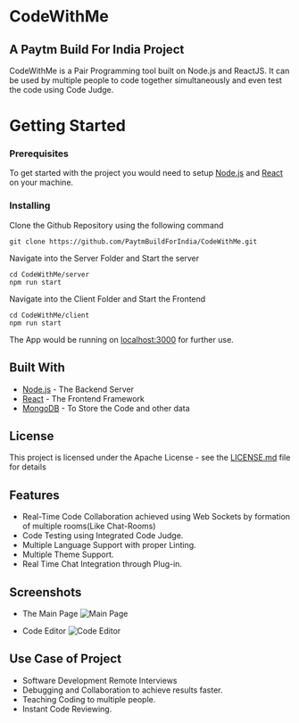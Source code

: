 # CodeWithMe

## A Paytm Build For India Project

CodeWithMe is a Pair Programming tool built on Node.js and ReactJS.
It can be used by multiple people to code together simultaneously and even test the code using Code Judge.

# Getting Started


### Prerequisites

To get started with the project you would need to setup [Node.js](https://nodejs.org/en/download/) and [React](https://reactjs.org/docs/getting-started.html) on your machine.


### Installing


Clone the Github Repository using the following command
```
git clone https://github.com/PaytmBuildForIndia/CodeWithMe.git
```

Navigate into the Server Folder and Start the server
```
cd CodeWithMe/server
npm run start
```

Navigate into the Client Folder and Start the Frontend 
```
cd CodeWithMe/client
npm run start
```

The App would be running on [localhost:3000](http://localhost:3000) for further use.

## Built With

* [Node.js](http://nodejs.org/) - The Backend Server
* [React](https://reactjs.org/) - The Frontend Framework
* [MongoDB](https://www.mongodb.com/) - To Store the Code and other data


## License

This project is licensed under the Apache License - see the [LICENSE.md](LICENSE.md) file for details

## Features 

* Real-Time Code Collaboration achieved using Web Sockets by formation of multiple rooms(Like Chat-Rooms)
* Code Testing using Integrated Code Judge.
* Multiple Language Support with proper Linting.
* Multiple Theme Support.
* Real Time Chat Integration through Plug-in.

## Screenshots

* The Main Page
![Main Page](https://i.imgur.com/3nmqNva.png)

* Code Editor
![Code Editor](https://i.imgur.com/XPX0wjd.png)

## Use Case of Project

* Software Development Remote Interviews
* Debugging and Collaboration to achieve results faster. 
* Teaching Coding to multiple people. 
* Instant Code Reviewing.





